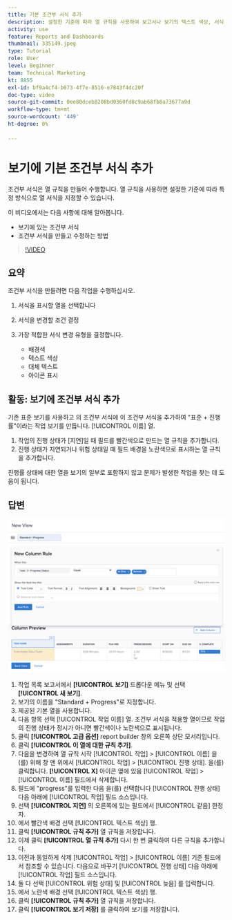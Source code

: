 ```yaml
---
title: 기본 조건부 서식 추가
description: 설정한 기준에 따라 열 규칙을 사용하여 보고서나 보기의 텍스트 색상, 서식 및 배경색을 변경하는 방법에 대해 알아봅니다.
activity: use
feature: Reports and Dashboards
thumbnail: 335149.jpeg
type: Tutorial
role: User
level: Beginner
team: Technical Marketing
kt: 8855
exl-id: bf9a4cf4-b073-4f7e-8516-e7843f4dc20f
doc-type: video
source-git-commit: 0ee80dceb8208bd0360fd8c9ab68fb8a73677a9d
workflow-type: tm+mt
source-wordcount: '449'
ht-degree: 0%

---
```


# 보기에 기본 조건부 서식 추가

조건부 서식은 열 규칙을 만들어 수행합니다. 열 규칙을 사용하면 설정한 기준에 따라 특정 방식으로 열 서식을 지정할 수 있습니다.

이 비디오에서는 다음 사항에 대해 알아봅니다.

* 보기에 있는 조건부 서식
* 조건부 서식을 만들고 수정하는 방법

>[!VIDEO](https://video.tv.adobe.com/v/335149/?quality=12&learn=on)

## 요약

조건부 서식을 만들려면 다음 작업을 수행하십시오.

1. 서식을 표시할 열을 선택합니다
1. 서식을 변경할 조건 결정
1. 가장 적합한 서식 변경 유형을 결정합니다.

   * 배경색
   * 텍스트 색상
   * 대체 텍스트
   * 아이콘 표시

## 활동: 보기에 조건부 서식 추가

기존 표준 보기를 사용하고 의 조건부 서식에 이 조건부 서식을 추가하여 &quot;표준 + 진행률&quot;이라는 작업 보기를 만듭니다. [!UICONTROL 이름] 열.

1. 작업의 진행 상태가 [지연]일 때 필드를 빨간색으로 만드는 열 규칙을 추가합니다.
1. 진행 상태가 지연되거나 위험 상태일 때 필드 배경을 노란색으로 표시하는 열 규칙을 추가합니다.

진행률 상태에 대한 열을 보기의 일부로 포함하지 않고 문제가 발생한 작업을 찾는 데 도움이 됩니다.

## 답변

![새 열 규칙을 만들기 위한 화면 이미지](assets/conditional-formatting-exercise.png)

1. 작업 목록 보고서에서 **[!UICONTROL 보기]** 드롭다운 메뉴 및 선택 **[!UICONTROL 새 보기]**.
1. 보기의 이름을 &quot;Standard + Progress&quot;로 지정합니다.
1. 제공된 기본 열을 사용합니다.
1. 다음 항목 선택 [!UICONTROL 작업 이름] 열. 조건부 서식을 적용할 열이므로 작업의 진행 상태가 정시가 아니면 빨간색이나 노란색으로 표시됩니다.
1. 클릭 **[!UICONTROL 고급 옵션]** report builder 창의 오른쪽 상단 모서리입니다.
1. 클릭 **[!UICONTROL 이 열에 대한 규칙 추가]**.
1. 다음을 변경하여 열 규칙 시작 [!UICONTROL 작업] > [!UICONTROL 이름] 을(를) 위해 창 맨 위에서 [!UICONTROL 작업] > [!UICONTROL 진행 상태]. 을(를) 클릭합니다. **[!UICONTROL X]** 아이콘 옆에 있음 [!UICONTROL 작업] > [!UICONTROL 이름] 필드에서 삭제합니다.
1. 필드에 &quot;progress&quot;를 입력한 다음 을(를) 선택합니다 [!UICONTROL 진행 상태] 다음 아래에 [!UICONTROL 작업] 필드 소스입니다.
1. 선택 **[!UICONTROL 지연]** 의 오른쪽에 있는 필드에서 [!UICONTROL 같음] 한정자.
1. 에서 빨간색 배경 선택 [!UICONTROL 텍스트 색상] 행.
1. 클릭 **[!UICONTROL 규칙 추가]** 열 규칙을 저장합니다.
1. 이제 클릭 **[!UICONTROL 열 규칙 추가]** 다시 한 번 클릭하여 다른 규칙을 추가합니다.
1. 이전과 동일하게 삭제 [!UICONTROL 작업] > [!UICONTROL 이름] 기준 필드에서 참조할 수 있습니다. 다음으로 바꾸기 [!UICONTROL 진행 상태] 다음 아래에 [!UICONTROL 작업] 필드 소스입니다.
1. 둘 다 선택 [!UICONTROL 위험 상태] 및 [!UICONTROL 늦음] 를 입력합니다.
1. 에서 노란색 배경 선택 [!UICONTROL 텍스트 색상] 행.
1. 클릭 **[!UICONTROL 규칙 추가]** 열 규칙을 저장합니다.
1. 클릭 **[!UICONTROL 보기 저장]** 를 클릭하여 보기를 저장합니다.
